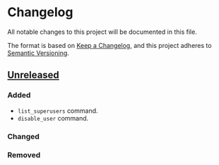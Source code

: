 # Changelog
All notable changes to this project will be documented in this file.

The format is based on [Keep a Changelog](https://keepachangelog.com/en/1.0.0/),
and this project adheres to [Semantic Versioning](https://semver.org/spec/v2.0.0.html).

## [Unreleased]

### Added

- `list_superusers` command.
- `disable_user` command.

### Changed
### Removed


[Unreleased]: https://github.com/appsembler/django-manage-admins/compare/v0.1.0...HEAD
[v0.1.0]: https://github.com/appsembler/django-manage-admins/releases/tag/v0.1.0
